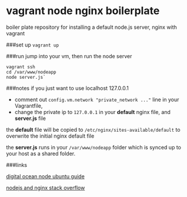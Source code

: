 # vagrant node nginx boilerplate
boiler plate repository for installing a default node.js server, nginx with vagrant

###set up
`vagrant up`

###run
jump into your vm, then run the node server
    
    vagrant ssh
    cd /var/www/nodeapp
    node server.js`

###notes
if you just want to use localhost 127.0.0.1 

- comment out `config.vm.network "private_network ..."` line in your Vagrantfile, 
- change the private ip to `127.0.0.1` in your <b>default</b> nginx file, and <b>server.js</b> file

the <b>default</b> file will be copied to `/etc/nginx/sites-available/default` to overwrite the initial nginx default file

the <b>server.js</b> runs in your `/var/www/nodeapp` folder which is synced up to your host as a shared folder.

###links

[digital ocean node ubuntu guide](https://www.digitalocean.com/community/tutorials/how-to-set-up-a-node-js-application-for-production-on-ubuntu-14-04)

[nodejs and nginx stack overflow](http://stackoverflow.com/questions/5009324/node-js-nginx-and-now)
